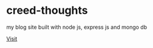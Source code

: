 # creed-thoughts
my blog site built with node js, express js and mongo db

[Visit](https://creedthoughts.herokuapp.com)
